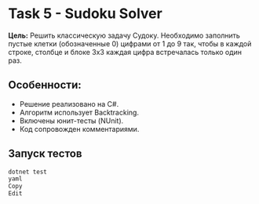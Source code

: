 ﻿# Task 5 - Sudoku Solver

**Цель:** Решить классическую задачу Судоку. Необходимо заполнить пустые клетки (обозначенные 0) цифрами от 1 до 9 так, чтобы в каждой строке, столбце и блоке 3x3 каждая цифра встречалась только один раз.

## Особенности:
- Решение реализовано на C#.
- Алгоритм использует Backtracking.
- Включены юнит-тесты (NUnit).
- Код сопровожден комментариями.

## Запуск тестов
```bash
dotnet test
yaml
Copy
Edit
